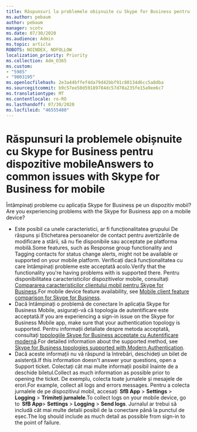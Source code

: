 ```yaml
---
title: Răspunsuri la problemele obișnuite cu Skype for Business pentru dispozitive mobile
ms.author: pebaum
author: pebaum
manager: scotv
ms.date: 07/30/2020
ms.audience: Admin
ms.topic: article
ROBOTS: NOINDEX, NOFOLLOW
localization_priority: Priority
ms.collection: Adm_O365
ms.custom:
- "5985"
- "9003195"
ms.openlocfilehash: 2e3a44bffef4da79d42bbf91c80134d6cc5a8dba
ms.sourcegitcommit: b9c57ee50d59189784dc57d70a235fe15a9ee6c7
ms.translationtype: MT
ms.contentlocale: ro-RO
ms.lasthandoff: 07/30/2020
ms.locfileid: "46555480"
---
```

# <a name="answers-to-common-issues-with-skype-for-business-for-mobile"></a><span data-ttu-id="97364-102">Răspunsuri la problemele obișnuite cu Skype for Business pentru dispozitive mobile</span><span class="sxs-lookup"><span data-stu-id="97364-102">Answers to common issues with Skype for Business for mobile</span></span>

<span data-ttu-id="97364-103">Întâmpinați probleme cu aplicația Skype for Business pe un dispozitiv mobil?</span><span class="sxs-lookup"><span data-stu-id="97364-103">Are you experiencing problems with the Skype for Business app on a mobile device?</span></span>

- <span data-ttu-id="97364-104">Este posibil ca unele caracteristici, ar fi funcționalitatea grupului De răspuns și Etichetarea persoanelor de contact pentru avertizările de modificare a stării, să nu fie disponibile sau acceptate pe platforma mobilă.</span><span class="sxs-lookup"><span data-stu-id="97364-104">Some features, such as Response group functionality and Tagging contacts for status change alerts, might not be available or supported on your mobile platform.</span></span> <span data-ttu-id="97364-105">Verificați dacă funcționalitatea cu care întâmpinați probleme este acceptată acolo.</span><span class="sxs-lookup"><span data-stu-id="97364-105">Verify that the functionality you're having problems with is supported there.</span></span> <span data-ttu-id="97364-106">Pentru disponibilitatea caracteristicilor dispozitivelor mobile, consultați [Compararea caracteristicilor clientului mobil pentru Skype for Business](https://technet.microsoft.com/library/Dn951412.aspx).</span><span class="sxs-lookup"><span data-stu-id="97364-106">For mobile device feature availability, see [Mobile client feature comparison for Skype for Business](https://technet.microsoft.com/library/Dn951412.aspx).</span></span>
- <span data-ttu-id="97364-107">Dacă întâmpinați o problemă de conectare în aplicația Skype for Business Mobile, asigurați-vă că topologia de autentificare este acceptată.</span><span class="sxs-lookup"><span data-stu-id="97364-107">If you are experiencing a sign-in issue on the Skype for Business Mobile app, make sure that your authentication topology is supported.</span></span> <span data-ttu-id="97364-108">Pentru informații detaliate despre metoda acceptată, consultați [topologiile Skype for Business acceptate cu Autentificare modernă](https://docs.microsoft.com/skypeforbusiness/plan-your-deployment/modern-authentication/topologies-supported).</span><span class="sxs-lookup"><span data-stu-id="97364-108">For detailed information about the supported method, see [Skype for Business topologies supported with Modern Authentication](https://docs.microsoft.com/skypeforbusiness/plan-your-deployment/modern-authentication/topologies-supported).</span></span>  
- <span data-ttu-id="97364-109">Dacă aceste informații nu vă răspund la întrebări, deschideți un bilet de asistență.</span><span class="sxs-lookup"><span data-stu-id="97364-109">If this information doesn't answer your questions, open a Support ticket.</span></span> <span data-ttu-id="97364-110">Colectați cât mai multe informații posibil înainte de a deschide biletul.</span><span class="sxs-lookup"><span data-stu-id="97364-110">Collect as much information as possible prior to opening the ticket.</span></span> <span data-ttu-id="97364-111">De exemplu, colecta toate jurnalele și mesajele de erori.</span><span class="sxs-lookup"><span data-stu-id="97364-111">For example, collect all logs and errors messages.</span></span> <span data-ttu-id="97364-112">Pentru a colecta jurnalele de pe dispozitivul mobil, accesați  **SfB App** >   **Settings**  >   **Logging**  >   **Trimiteți jurnalele**.</span><span class="sxs-lookup"><span data-stu-id="97364-112">To collect logs on your mobile device, go to  **SfB App**>  **Settings** >  **Logging** >  **Send logs**.</span></span> <span data-ttu-id="97364-113">Jurnalul ar trebui să includă cât mai multe detalii posibil de la conectare până la punctul de eșec.</span><span class="sxs-lookup"><span data-stu-id="97364-113">The log should include as much detail as possible from sign-in to the point of failure.</span></span>
